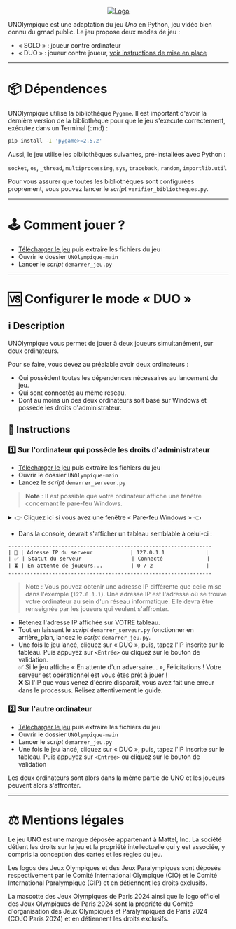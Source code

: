 <p align="center">
  <a href="https://github.com/sebanc/brunch" title="Brunch">
   <img src="https://i.imgur.com/Uu54bjE.png"alt="Logo"/>
  </a>
</p>

UNOlympique est une adaptation du jeu _Uno_ en Python, jeu vidéo bien connu du grnad public.
Le jeu propose deux modes de jeu :
- « SOLO » : joueur contre ordinateur
- « DUO » : joueur contre joueur, [voir instructions de mise en place](https://github.com/adrienschndr/UNOlympique?tab=readme-ov-file#-configurer-le-mode--duo-)

***
# 📦 Dépendences

UNOlympique utilise la bibliothèque `Pygame`.
Il est important d'avoir la dernière version de la bibliothèque pour que le jeu s'execute correctement, exécutez dans un Terminal (cmd) :
```sh
pip install -I 'pygame>=2.5.2' 
```
Aussi, le jeu utilise les bibliothèques suivantes, pré-installées avec Python : 

`socket`, `os`, `_thread`, `multiprocessing`, `sys`, `traceback`, `random`, `importlib.util`

Pour vous assurer que toutes les bibliothèques sont configurées proprement, vous pouvez lancer le *script* `verifier_bibliotheques.py`.
***

# 🕹️ Comment jouer ?
- [Télécharger le jeu](https://codeload.github.com/adrienschndr/UNOlympique/zip/refs/heads/main) puis extraire les fichiers du jeu
- Ouvrir le dossier `UNOlympique-main`
- Lancer le _script_ `demarrer_jeu.py`
***

# 🆚 Configurer le mode « DUO »
## ℹ️ Description
UNOlympique vous permet de jouer à deux joueurs simultanément, sur deux ordinateurs.

Pour se faire, vous devez au préalable avoir deux ordinateurs :
- Qui possèdent toutes les dépendences nécessaires au lancement du jeu.
- Qui sont connectés au même réseau.
- Dont au moins un des deux ordinateurs soit basé sur Windows et possède les droits d'administrateur.

## 📑 Instructions
### 1️⃣ Sur l'ordinateur qui possède les droits d'administrateur
- [Télécharger le jeu](https://codeload.github.com/adrienschndr/UNOlympique/zip/refs/heads/main) puis extraire les fichiers du jeu
- Ouvrir le dossier `UNOlympique-main`
- Lancez le *script* `demarrer_serveur.py`
> **Note** : Il est possible que votre ordinateur affiche une fenêtre concernant le pare-feu Windows. 
<details>
  <summary>👉 Cliquez ici si vous avez une fenêtre « Pare-feu Windows » 👈</summary>
  
[![N|Solid](https://i.imgur.com/mixm19G.png)]( )

> Cette fenêtre vous demande si vous souhaitez autoriser Python à laisser d'autres ordinateurs se connecter à celui-ci.
Cela est nécessaire afin que les joueurs puissent se connecter à un même serveur pour pouvoir s'affronter.

- **Pensez à cocher les DEUX cases (Réseaux privés ET Réseaux publics)**
</details>

- Dans la console, devrait s'afficher un tableau semblable à celui-ci :


```
-----------------------------------------------------------------
| 🚪 | Adresse IP du serveur            | 127.0.1.1             |
| ✅ | Statut du serveur                | Connecté              |
| ⏳ | En attente de joueurs...         | 0 / 2                 |
-----------------------------------------------------------------
```
> Note : Vous pouvez obtenir une adresse IP différente que celle mise dans l'exemple (`127.0.1.1`).
Une adresse IP est l'adresse où se trouve votre ordinateur au sein d'un réseau informatique. Elle devra être renseignée par les joueurs qui veulent s'affronter.

- Retenez l'adresse IP affichée sur VOTRE tableau.
- Tout en laissant le _script_ `demarrer_serveur.py` fonctionner en arrière_plan, lancez le _script_ `demarrer_jeu.py`.
- Une fois le jeu lancé, cliquez sur « DUO », puis, tapez l'IP inscrite sur le tableau. Puis appuyez sur `<Entrée>` ou cliquez sur le bouton de validation.<br />
✅ Si le jeu affiche « En attente d'un adversaire... », Félicitations ! Votre serveur est opérationnel est vous êtes prêt à jouer !<br />
❌ Si l'IP que vous venez d'écrire disparaît, vous avez fait une erreur dans le processus. Relisez attentivement le guide.

### 2️⃣ Sur l'autre ordinateur
- [Télécharger le jeu](https://codeload.github.com/adrienschndr/UNOlympique/zip/refs/heads/main) puis extraire les fichiers du jeu
- Ouvrir le dossier `UNOlympique-main`
- Lancer le _script_ `demarrer_jeu.py`
- Une fois le jeu lancé, cliquez sur « DUO », puis, tapez l'IP inscrite sur le tableau. Puis appuyez sur `<Entrée>` ou cliquez sur le bouton de validation

Les deux ordinateurs sont alors dans la même partie de UNO et les joueurs peuvent alors s'affronter.
***
# ⚖️ Mentions légales
Le jeu UNO est une marque déposée appartenant à Mattel, Inc. La société détient les droits sur le jeu et la propriété intellectuelle qui y est associée, y compris la conception des cartes et les règles du jeu. 

Les logos des Jeux Olympiques et des Jeux Paralympiques sont déposés respectivement par le Comité International Olympique (CIO) et le Comité International Paralympique (CIP) et en détiennent les droits exclusifs.

La mascotte des Jeux Olympiques de Paris 2024 ainsi que le logo officiel des Jeux Olympiques de Paris 2024 sont la propriété du Comité d'organisation des Jeux Olympiques et Paralympiques de Paris 2024 (COJO Paris 2024) et en détiennent les droits exclusifs.
